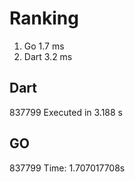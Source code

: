 # Ranking

1. Go       1.7 ms
2. Dart     3.2 ms

## Dart
 
837799
Executed in 3.188 s
 
## GO
 
837799
Time:  1.707017708s